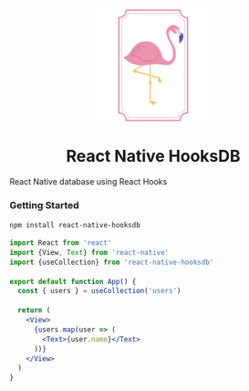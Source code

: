 <p align="center">
  <img width="200px" src="./docs/logo.png">
  <h1 align="center">React Native HooksDB</h1>
</p>

React Native database using React Hooks

### Getting Started

```bash
npm install react-native-hooksdb
```

```jsx
import React from 'react'
import {View, Text} from 'react-native'
import {useCollection} from 'react-native-hooksdb'

export default function App() {
  const { users } = useCollection('users')

  return (
    <View>
      {users.map(user => (
        <Text>{user.name}</Text>
      ))}
    </View>
  )
}
```
